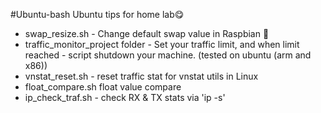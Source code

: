 #Ubuntu-bash
Ubuntu tips for home lab:yum:
- swap_resize.sh - Change default swap value in Raspbian :slightly_smiling_face:
- traffic_monitor_project folder - Set your traffic limit, and when limit reached - script shutdown your machine. (tested on ubuntu (arm and x86))
- vnstat_reset.sh - reset traffic stat for vnstat utils in Linux
- float_compare.sh float value compare
- ip_check_traf.sh - check RX & TX stats via 'ip -s'
  
